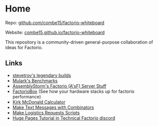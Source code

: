 # Home

Repo: [github.com/combe15/factorio-whiteboard](https://github.com/combe15/factorio-whiteboard)

Website: [combe15.github.io/factorio-whiteboard](https://combe15.github.io/factorio-whiteboard)

This repository is a community-driven general-purpose collaboration of ideas for Factorio.

## Links

- [stevetrov's legendary builds](https://gist.github.com/stevetrov)
- [Mulark's Benchmarks](https://mulark.github.io/test-index.html)
- [AssemblyStorm's Factorio (A'sF) Server Stuff](assemblystorm.md)
- [FactorioBox](https://factoriobox.1au.us) (See how your hardware stacks up for factorio performance)
- [Kirk McDonald Calculator](https://kirkmcdonald.github.io/calc.html)
- [Make Text Messages with Combinators](https://combe15.github.io/factorio-text-to-constant-combinator/)
- [Make Logistics Requests Scripts](https://github.com/flbuddymooreiv/factorio-logistics-requests)
- [Huge Pages Tutorial in Technical Factorio discord](https://discord.com/channels/579345487371567105/579346716243787782/841504803258499072)

